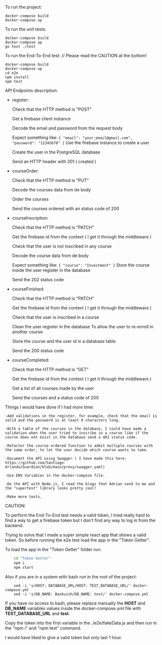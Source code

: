 To run the project:
```
docker-compose build
docker-compose up
```
To run the unit tests:
```
docker-compose build
docker-compose up
go test ./test
```
To run the End-To-End test:     // Please read the CAUTION at the bottom!
```
docker-compose build
docker-compose up
cd e2e
npm install
npm test
```


API Endpoints description:

- register:

    Check that the HTTP method is "POST"

    Get a firebase client instance

    Decode the email and password from the request body 

    Expect something like:
            ```
            {
                "email": "your_email@gmail.com",
                "password": "12345678"
            }
            ```
    Use the firebase instance to create a user

    Create the user in the PostgreSQL database

    Send an HTTP header with 201 ( created )


- courseOrder:

    Check that the HTTP method is "PUT"

    Decode the courses data from de body

    Order the courses

    Send the courses ordered with an status code of 200


- courseInscription:

    Check that the HTTP method is "PATCH"

    Get the firebase id from the context ( I get it through the middleware )

    Check that the user is not inscribed in any course

    Decode the course data from de body

    Expect something like:
                ```
                {
                    "course": "Investment"
                }
                ```
    Store the course inside the user register in the database

    Send the 202 status code 


- courseFinished:

    Check that the HTTP method is "PATCH"

    Get the firebase id from the context ( I get it through the middleware )

    Check that the user is inscribed in a course

    Clean the user register in the database To allow the user to re-enroll in another course

    Store the course and the user id in a database table 

    Send the 200 status code 


- courseCompleted:

    Check that the HTTP method is "GET"

    Get the firebase id from the context ( I get it through the middleware )

    Get a list of all courses made by the user

    Send the courses and a status code of 200



Things I would have done if I had more time:

    -Add validations in the register, for example, check that the email is valid and the password is at least 8 characters long.

    -With a table of the courses in the database, I could have made a validation when the user tried to inscribe in a course like if the course does not exist in the database send a 401 status code.

    -Refactor the course ordered function to admit multiple courses with the same order, to let the user decide which course wants to take.

    -Document the API using Swagger ( I have made this here: https://github.com/Santiago-Orlando/Guardian/blob/main/proxy/swagger.yaml)

    -Use ENV Variables in the docker-compose file.

    -Do the API with Node.js, I read the blogs that Adrian send to me and the "supertest" library looks pretty cool!

    -Make more tests.



CAUTION:

To perform the End-To-End test needs a valid token, I tried really hard to find a way to get a firebase token but I don't find any way to log in from the backend.


Trying to solve that I made a super simple react app that shows a valid token. So before running the e2e test load the app in the "Token Getter".


To load the app in the "Token Getter" folder run:

```bash
    cd "Token Getter"
    npm i
    npm start
```

Also if you are in a system with bash run in the root of the project:

```
    sed -i 's/HOST: DATABASE_URL/HOST: TEST_DATABASE_URL/' docker-compose.yml
    sed -i 's/DB_NAME: Bankuish/DB_NAME: test/' docker-compose.yml 
```
If you have no access to bash, please replace manually the __HOST__ and __DB_NAME__ variables values inside the docker-compose.yml file with __TEST_DATABASE_URL__ and __test__.

Copy the token into the first variable in the ./e2e/fakeData.js and then run in the "npm i" and "npm test" command.


I would have liked to give a valid token but only last 1 hour.
